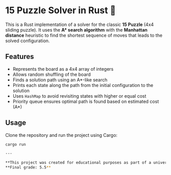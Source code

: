 # 15 Puzzle Solver in Rust 🧩

This is a Rust implementation of a solver for the classic **15 Puzzle** (4x4 sliding puzzle). It uses the **A\* search algorithm** with the **Manhattan distance** heuristic to find the shortest sequence of moves that leads to the solved configuration.

## Features

- Represents the board as a 4x4 array of integers
- Allows random shuffling of the board
- Finds a solution path using an A\*-like search
- Prints each state along the path from the initial configuration to the solution
- Uses `HashMap` to avoid revisiting states with higher or equal cost
- Priority queue ensures optimal path is found based on estimated cost (A*)

## Usage

Clone the repository and run the project using Cargo:

```bash
cargo run

---

**This project was created for educational purposes as part of a university assignment at Wrocław University of Science and Technology for the course _Introduction to Artificial Intelligence_.**  
**Final grade: 5.5**
```
